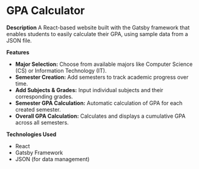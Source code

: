 # GPA Calculator 

**Description**
A React-based website built with the Gatsby framework that enables students to easily calculate their GPA, using sample data from a JSON file.

**Features**

* **Major Selection:** Choose from available majors like Computer Science (CS) or Information Technology (IT).
* **Semester Creation:** Add semesters to track academic progress over time.
* **Add Subjects & Grades:** Input individual subjects and their corresponding grades.
* **Semester GPA Calculation:** Automatic calculation of GPA for each created semester.
* **Overall GPA Calculation:** Calculates and displays a cumulative GPA across all semesters.

**Technologies Used**

* React
* Gatsby Framework
* JSON (for data management)
